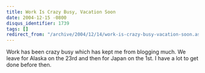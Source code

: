 ```yaml
---
title: Work Is Crazy Busy, Vacation Soon
date: 2004-12-15 -0800
disqus_identifier: 1739
tags: []
redirect_from: "/archive/2004/12/14/work-is-crazy-busy-vacation-soon.aspx/"
---
```


Work has been crazy busy which has kept me from blogging much. We leave
for Alaska on the 23rd and then for Japan on the 1st. I have a lot to
get done before then.

